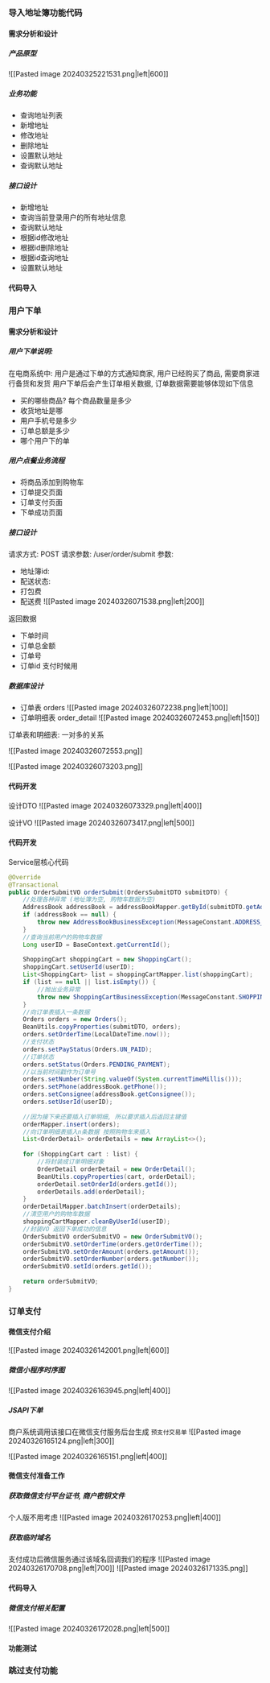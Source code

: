 ### 导入地址簿功能代码
#### 需求分析和设计
##### 产品原型
![[Pasted image 20240325221531.png|left|600]]

##### 业务功能
- 查询地址列表
- 新增地址
- 修改地址
- 删除地址
- 设置默认地址
- 查询默认地址

##### 接口设计

- 新增地址
- 查询当前登录用户的所有地址信息
- 查询默认地址
- 根据id修改地址
- 根据id删除地址
- 根据id查询地址
- 设置默认地址

#### 代码导入

### 用户下单
#### 需求分析和设计
##### 用户下单说明:
在电商系统中: 用户是通过下单的方式通知商家, 用户已经购买了商品, 需要商家进行备货和发货
用户下单后会产生订单相关数据, 订单数据需要能够体现如下信息
- 买的哪些商品? 每个商品数量是多少
- 收货地址是哪
- 用户手机号是多少
- 订单总额是多少
- 哪个用户下的单
##### 用户点餐业务流程
- 将商品添加到购物车
- 订单提交页面
- 订单支付页面
- 下单成功页面

##### 接口设计
请求方式: POST
请求参数: /user/order/submit
参数:
- 地址簿id: 
- 配送状态: 
- 打包费
- 配送费
![[Pasted image 20240326071538.png|left|200]]

返回数据
- 下单时间
- 订单总金额
- 订单号
- 订单id 支付时候用

##### 数据库设计
- 订单表 orders
![[Pasted image 20240326072238.png|left|100]]
- 订单明细表 order_detail
![[Pasted image 20240326072453.png|left|150]]

订单表和明细表: 一对多的关系

![[Pasted image 20240326072553.png]]

![[Pasted image 20240326073203.png]]


#### 代码开发
设计DTO
![[Pasted image 20240326073329.png|left|400]]

设计VO
![[Pasted image 20240326073417.png|left|500]]


#### 代码开发
Service层核心代码
```java
@Override  
@Transactional  
public OrderSubmitVO orderSubmit(OrdersSubmitDTO submitDTO) {  
    //处理各种异常 (地址簿为空, 购物车数据为空)  
    AddressBook addressBook = addressBookMapper.getById(submitDTO.getAddressBookId());  
    if (addressBook == null) {  
        throw new AddressBookBusinessException(MessageConstant.ADDRESS_BOOK_IS_NULL);  
    }  
    //查询当前用户的购物车数据  
    Long userID = BaseContext.getCurrentId();  
  
    ShoppingCart shoppingCart = new ShoppingCart();  
    shoppingCart.setUserId(userID);  
    List<ShoppingCart> list = shoppingCartMapper.list(shoppingCart);  
    if (list == null || list.isEmpty()) {  
        //抛出业务异常  
        throw new ShoppingCartBusinessException(MessageConstant.SHOPPING_CART_IS_NULL);  
    }  
    //向订单表插入一条数据  
    Orders orders = new Orders();  
    BeanUtils.copyProperties(submitDTO, orders);  
    orders.setOrderTime(LocalDateTime.now());  
    //支付状态  
    orders.setPayStatus(Orders.UN_PAID);  
    //订单状态  
    orders.setStatus(Orders.PENDING_PAYMENT);  
    //以当前时间戳作为订单号  
    orders.setNumber(String.valueOf(System.currentTimeMillis()));  
    orders.setPhone(addressBook.getPhone());  
    orders.setConsignee(addressBook.getConsignee());  
    orders.setUserId(userID);  
  
    //因为接下来还要插入订单明细, 所以要求插入后返回主键值  
    orderMapper.insert(orders);  
    //向订单明细表插入n条数据 按照购物车来插入  
    List<OrderDetail> orderDetails = new ArrayList<>();  
  
    for (ShoppingCart cart : list) {  
        //将封装成订单明细对象  
        OrderDetail orderDetail = new OrderDetail();  
        BeanUtils.copyProperties(cart, orderDetail);  
        orderDetail.setOrderId(orders.getId());  
        orderDetails.add(orderDetail);  
    }  
    orderDetailMapper.batchInsert(orderDetails);  
    //清空用户的购物车数据  
    shoppingCartMapper.cleanByUserId(userID);  
    //封装VO 返回下单成功的信息  
    OrderSubmitVO orderSubmitVO = new OrderSubmitVO();  
    orderSubmitVO.setOrderTime(orders.getOrderTime());  
    orderSubmitVO.setOrderAmount(orders.getAmount());  
    orderSubmitVO.setOrderNumber(orders.getNumber());  
    orderSubmitVO.setId(orders.getId());  
      
    return orderSubmitVO;  
}
```
### 订单支付
#### 微信支付介绍

![[Pasted image 20240326142001.png|left|600]]

##### 微信小程序时序图
![[Pasted image 20240326163945.png|left|400]]


##### JSAPI下单
商户系统调用该接口在微信支付服务后台生成 `预支付交易单`
![[Pasted image 20240326165124.png|left|300]]

![[Pasted image 20240326165151.png|left|400]]



#### 微信支付准备工作

##### 获取微信支付平台证书, 商户密钥文件
个人版不用考虑
![[Pasted image 20240326170253.png|left|400]]

##### 获取临时域名
支付成功后微信服务通过该域名回调我们的程序
![[Pasted image 20240326170708.png|left|700]]
![[Pasted image 20240326171335.png]]
#### 代码导入
##### 微信支付相关配置
![[Pasted image 20240326172028.png|left|500]]

#### 功能测试


### 跳过支付功能

